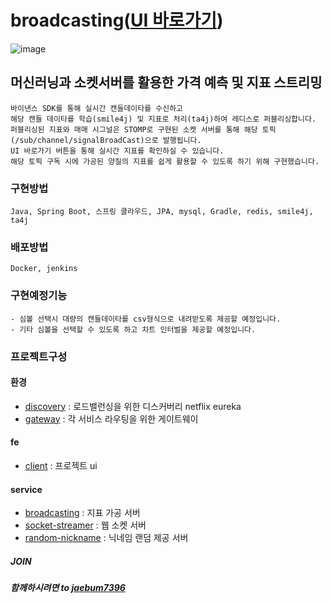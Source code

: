 # broadcasting([UI 바로가기](http://jaebum7396.iptime.org:3000/broadcast/main))
![image](https://github.com/user-attachments/assets/d71290c8-75e8-4074-88b4-709975fcef44)
## 머신러닝과 소켓서버를 활용한 가격 예측 및 지표 스트리밍
    바이낸스 SDK를 통해 실시간 캔들데이타를 수신하고  
    해당 캔들 데이타를 학습(smile4j) 및 지표로 처리(ta4j)하여 레디스로 퍼블리싱합니다.  
    퍼블리싱된 지표와 매매 시그널은 STOMP로 구현된 소켓 서버를 통해 해당 토픽(/sub/channel/signalBroadCast)으로 발행됩니다.
    UI 바로가기 버튼을 통해 실시간 지표를 확인하실 수 있습니다.
    해당 토픽 구독 시에 가공된 양질의 지표를 쉽게 활용할 수 있도록 하기 위해 구현했습니다.  
    
### 구현방법
```
Java, Spring Boot, 스프링 클라우드, JPA, mysql, Gradle, redis, smile4j, ta4j 
```

### 배포방법
```
Docker, jenkins
```

### 구현예정기능
    - 심볼 선택시 대량의 캔들데이타를 csv형식으로 내려받도록 제공할 예정입니다.
    - 기타 심볼을 선택할 수 있도록 하고 차트 인터벌을 제공할 예정입니다.

### 프로젝트구성
    
#### 환경
* [discovery](https://github.com/jaebum7396/discovery) : 로드밸런싱을 위한 디스커버리 netflix eureka
* [gateway](https://github.com/jaebum7396/gateway) : 각 서비스 라우팅을 위한 게이트웨이

#### fe
* [client](https://github.com/jaebum7396/client) : 프로젝트 ui

#### service
* [broadcasting](https://github.com/jaebum7396/broadcasting.git) : 지표 가공 서버
* [socket-streamer](https://github.com/jaebum7396/socket-streamer) : 웹 소켓 서버
* [random-nickname](https://github.com/jaebum7396/random-nickname) : 닉네임 랜덤 제공 서버




##### JOIN
##### 함께하시려면 to [jaebum7396](jaebum7396@naver.com)



